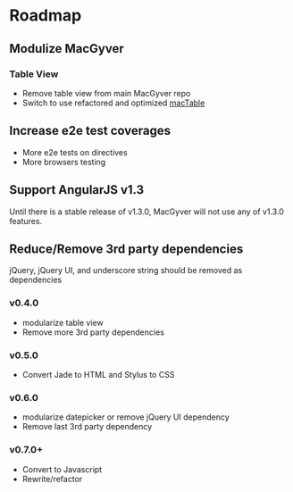 # Roadmap

## Modulize MacGyver

### Table View
- Remove table view from main MacGyver repo
- Switch to use refactored and optimized [macTable](https://github.com/angular-macgyver/macgyver-table)

## Increase e2e test coverages
- More e2e tests on directives
- More browsers testing

## Support AngularJS v1.3
Until there is a stable release of v1.3.0, MacGyver will not use any of v1.3.0 features.

## Reduce/Remove 3rd party dependencies
jQuery, jQuery UI, and underscore string should be removed as dependencies

### v0.4.0
- modularize table view
- Remove more 3rd party dependencies

### v0.5.0
- Convert Jade to HTML and Stylus to CSS

### v0.6.0
- modularize datepicker or remove jQuery UI dependency
- Remove last 3rd party dependency

### v0.7.0+
- Convert to Javascript
- Rewrite/refactor
